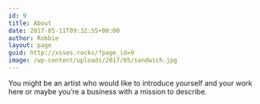 ```yaml
---
id: 9
title: About
date: 2017-05-11T09:32:55+00:00
author: Robbie
layout: page
guid: http://xsses.rocks/?page_id=9
image: /wp-content/uploads/2017/05/sandwich.jpg
---
```

You might be an artist who would like to introduce yourself and your work here or maybe you&rsquo;re a business with a mission to describe.